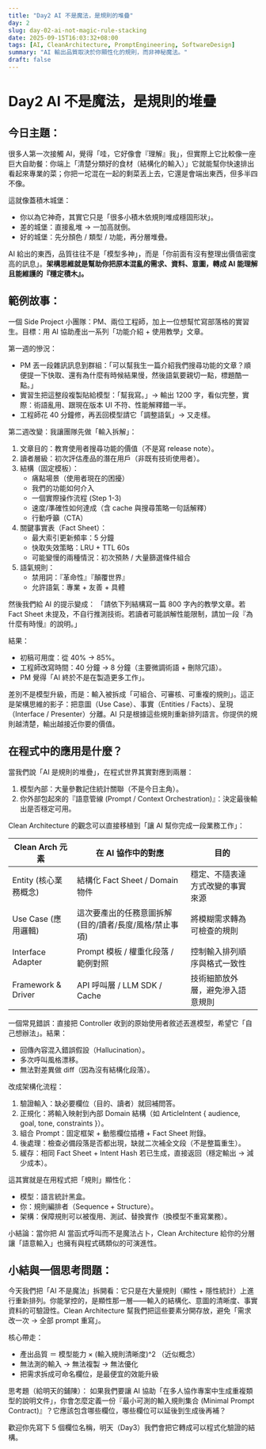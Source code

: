 ```yaml
---
title: "Day2 AI 不是魔法，是規則的堆疊"
day: 2
slug: day-02-ai-not-magic-rule-stacking
date: 2025-09-15T16:03:32+08:00
tags: [AI, CleanArchitecture, PromptEngineering, SoftwareDesign]
summary: "AI 輸出品質取決於你顯性化的規則，而非神秘魔法。"
draft: false
---
```


# Day2 AI 不是魔法，是規則的堆疊

## 今日主題：

很多人第一次接觸 AI，覺得「哇，它好像會『理解』我」，但實際上它比較像一座巨大自助餐：你端上「清楚分類好的食材（結構化的輸入）」它就能幫你快速排出看起來專業的菜；你把一坨混在一起的剩菜丟上去，它還是會端出東西，但多半四不像。

這就像蓋積木城堡：

- 你以為它神奇，其實它只是「很多小積木依規則堆成穩固形狀」。
- 差的城堡：直接亂堆 → 一加高就倒。
- 好的城堡：先分顏色 / 類型 / 功能，再分層堆疊。

AI 給出的東西，品質往往不是「模型多神」，而是「你前面有沒有整理出價值密度高的訊息」。**架構思維就是幫助你把原本混亂的需求、資料、意圖，轉成 AI 能理解且能維護的『穩定積木』。**

## 範例故事：

一個 Side Project 小團隊：PM、兩位工程師，加上一位想幫忙寫部落格的實習生。目標：用 AI 協助產出一系列「功能介紹 + 使用教學」文章。

第一週的慘況：

- PM 丟一段雜訊訊息到群組：「可以幫我生一篇介紹我們搜尋功能的文章？順便提一下快取、還有為什麼有時候結果慢，然後語氣要親切一點，標題酷一點。」
- 實習生把這整段複製貼給模型：「幫我寫。」→ 輸出 1200 字，看似完整，實際：術語亂用、跟現在版本 UI 不符、性能解釋錯一半。
- 工程師花 40 分鐘修，再丟回模型請它「調整語氣」→ 又走樣。

第二週改變：我讓團隊先做「輸入拆解」：

1. 文章目的：教育使用者搜尋功能的價值（不是寫 release note）。
2. 讀者層級：初次評估產品的潛在用戶（非既有技術使用者）。
3. 結構（固定模板）：
   - 痛點場景（使用者現在的困擾）
   - 我們的功能如何介入
   - 一個實際操作流程 (Step 1-3)
   - 速度/準確性如何達成（含 cache 與搜尋策略一句話解釋）
   - 行動呼籲（CTA）
4. 關鍵事實表（Fact Sheet）：
   - 最大索引更新頻率：5 分鐘
   - 快取失效策略：LRU + TTL 60s
   - 可能變慢的兩種情況：初次預熱 / 大量篩選條件組合
5. 語氣規則：
   - 禁用詞：『革命性』『顛覆世界』
   - 允許語氣：專業 + 友善 + 具體

然後我們給 AI 的提示變成：
「請依下列結構寫一篇 800 字內的教學文章。若 Fact Sheet 未提及，不自行推測技術。若讀者可能誤解性能限制，請加一段『為什麼有時慢』的說明。」

結果：

- 初稿可用度：從 40% → 85%。
- 工程師改寫時間：40 分鐘 → 8 分鐘（主要微調術語 + 刪除冗語）。
- PM 覺得「AI 終於不是在製造更多工作」。

差別不是模型升級，而是：輸入被拆成「可組合、可審核、可重複的規則」。這正是架構思維的影子：把意圖（Use Case）、事實（Entities / Facts）、呈現（Interface / Presenter）分離。AI 只是根據這些規則重新排列語言。你提供的規則越清楚，輸出越接近你要的價值。

## 在程式中的應用是什麼？

當我們說「AI 是規則的堆疊」，在程式世界其實對應到兩層：

1. 模型內部：大量參數記住統計關聯（不是今日主角）。
2. 你外部包起來的『語意管線 (Prompt / Context Orchestration)』：決定最後輸出是否穩定可用。

Clean Architecture 的觀念可以直接移植到「讓 AI 幫你完成一段業務工作」：

| Clean Arch 元素       | 在 AI 協作中的對應                                      | 目的                             |
| --------------------- | ------------------------------------------------------- | -------------------------------- |
| Entity (核心業務概念) | 結構化 Fact Sheet / Domain 物件                         | 穩定、不隨表達方式改變的事實來源 |
| Use Case (應用邏輯)   | 這次要產出的任務意圖拆解 (目的/讀者/長度/風格/禁止事項) | 將模糊需求轉為可檢查的規則       |
| Interface Adapter     | Prompt 模板 / 權重化段落 / 範例對照                     | 控制輸入排列順序與格式一致性     |
| Framework & Driver    | API 呼叫層 / LLM SDK / Cache                            | 技術細節放外層，避免滲入語意規則 |

一個常見錯誤：直接把 Controller 收到的原始使用者敘述丟進模型，希望它「自己想辦法」。結果：

- 回傳內容混入錯誤假設（Hallucination）。
- 多次呼叫風格漂移。
- 無法對差異做 diff（因為沒有結構化段落）。

改成架構化流程：

1. 驗證輸入：缺必要欄位（目的、讀者）就回補問答。
2. 正規化：將輸入映射到內部 Domain 結構（如 ArticleIntent { audience, goal, tone, constraints }）。
3. 組合 Prompt：固定框架 + 動態欄位插槽 + Fact Sheet 附錄。
4. 後處理：檢查必備段落是否都出現，缺就二次補全文段（不是整篇重生）。
5. 緩存：相同 Fact Sheet + Intent Hash 若已生成，直接返回（穩定輸出 → 減少成本）。

這其實就是在用程式把「規則」顯性化：

- 模型：語言統計黑盒。
- 你：規則編排者（Sequence + Structure）。
- 架構：保障規則可以被復用、測試、替換實作（換模型不重寫業務）。

小結論：當你把 AI 當函式呼叫而不是魔法占卜，Clean Architecture 給你的分層讓「語意輸入」也擁有與程式碼類似的可演進性。

## 小結與一個思考問題：

今天我們把「AI 不是魔法」拆開看：它只是在大量規則（顯性 + 隱性統計）上進行重新排列。你能掌控的，是顯性那一層——輸入的結構化、意圖的清晰度、事實資料的可驗證性。Clean Architecture 幫我們把這些要素分開存放，避免「需求改一次 → 全部 prompt 重寫」。

核心帶走：

- 產出品質 ＝ 模型能力 × (輸入規則清晰度)^2 （近似概念）
- 無法測的輸入 → 無法複製 → 無法優化
- 把需求拆成可命名欄位，是最便宜的效能升級

思考題（給明天的鋪陳）：
如果我們要讓 AI 協助「在多人協作專案中生成重複類型的說明文件」，你會怎麼定義一份『最小可測的輸入規則集合 (Minimal Prompt Contract)』？它應該包含哪些欄位，哪些欄位可以延後到生成後再補？

歡迎你先寫下 5 個欄位名稱，明天（Day3）我們會把它轉成可以程式化驗證的結構。
